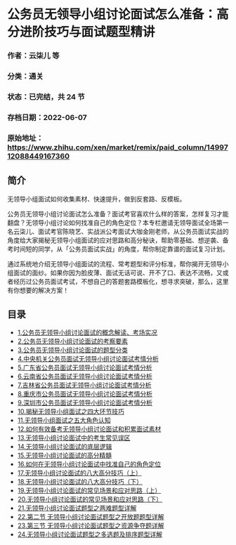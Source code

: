 # 公务员无领导小组讨论面试怎么准备：高分进阶技巧与面试题型精讲

### 作者：云柒儿 等

### 分类：通关

### 状态：已完结，共 24 节

### 存档日期：2022-06-07

### 原始地址：https://www.zhihu.com/xen/market/remix/paid_column/1499712088449167360


## 简介
无领导小组面试如何收集素材、快速提升，做到反套路、反模板。



公务员无领导小组讨论面试怎么准备？面试考官喜欢什么样的答案，怎样复习才能翻盘？无领导小组讨论如何找准自己的角色定位？本专栏邀请无领导面试全场第一名云柒儿、面试考官陈晓艺、实战派公考面试大咖金刚老师，从公务员面试实战的角度给大家揭秘无领导小组面试的应对思路和高分秘诀，帮助零基础、想逆袭、备考时间短的同学，从「公务员面试实战」的角度，帮你制定靠谱的面试复习计划。


通过系统地介绍无领导小组面试的流程、常考题型和评分标准，帮你揭开无领导小组面试的面纱。如果你因为脸皮薄、面试无话可说、开不了口、表达不流畅，又或者经历过公务员面试考试，不想自己的答题套路模板化，想寻求突破，那么，这里有你想要的解决方案！




## 目录
- [1.公务员无领导小组讨论面试的概念解读、考场实况](1.公务员无领导小组讨论面试的概念解读、考场实况.md)<!-- 2022-04-26 17:01 -->
- [2.公务员无领导小组讨论面试的考察要素](2.公务员无领导小组讨论面试的考察要素.md)<!-- 2022-04-26 17:04 -->
- [3.公务员无领导小组讨论面试的题型分类](3.公务员无领导小组讨论面试的题型分类.md)<!-- 2022-04-26 17:04 -->
- [4.中央机关公务员面试无领导小组讨论面试考情分析](4.中央机关公务员面试无领导小组讨论面试考情分析.md)<!-- 2022-05-09 09:27 -->
- [5.广东省公务员面试无领导小组讨论面试考情分析](5.广东省公务员面试无领导小组讨论面试考情分析.md)<!-- 2022-05-09 09:31 -->
- [6.云南省公务员面试无领导小组讨论面试考情分析](6.云南省公务员面试无领导小组讨论面试考情分析.md)<!-- 2022-05-09 10:48 -->
- [7.吉林省公务员面试无领导小组讨论面试考情分析](7.吉林省公务员面试无领导小组讨论面试考情分析.md)<!-- 2022-05-09 10:50 -->
- [8.重庆市公务员面试无领导小组讨论面试考情分析](8.重庆市公务员面试无领导小组讨论面试考情分析.md)<!-- 2022-05-09 10:54 -->
- [9.深圳市公务员面试无领导小组讨论面试考情分析](9.深圳市公务员面试无领导小组讨论面试考情分析.md)<!-- 2022-05-12 09:19 -->
- [10.揭秘无领导小组面试之四大环节技巧](10.揭秘无领导小组面试之四大环节技巧.md)<!-- 2022-05-09 11:18 -->
- [11.无领导小组面试之五大角色认知](11.无领导小组面试之五大角色认知.md)<!-- 2022-05-09 11:21 -->
- [12.如何有效备考无领导小组讨论面试和积累面试素材](12.如何有效备考无领导小组讨论面试和积累面试素材.md)<!-- 2022-05-09 11:32 -->
- [13.无领导小组讨论面试中的考生常见误区](13.无领导小组讨论面试中的考生常见误区.md)<!-- 2022-05-09 11:59 -->
- [14.无领导小组讨论面试的底层逻辑](14.无领导小组讨论面试的底层逻辑.md)<!-- 2022-05-09 12:03 -->
- [15.无领导小组讨论面试的高分精髓](15.无领导小组讨论面试的高分精髓.md)<!-- 2022-05-10 10:17 -->
- [16.如何在无领导小组讨论面试中找准自己的角色定位](16.如何在无领导小组讨论面试中找准自己的角色定位.md)<!-- 2022-05-10 10:24 -->
- [17.无领导小组讨论面试的八大高分技巧（上）](17.无领导小组讨论面试的八大高分技巧（上）.md)<!-- 2022-05-10 10:50 -->
- [18.无领导小组讨论面试的八大高分技巧（下）](18.无领导小组讨论面试的八大高分技巧（下）.md)<!-- 2022-05-10 10:57 -->
- [19.无领导小组讨论面试的常见场景和应对思路（上）](19.无领导小组讨论面试的常见场景和应对思路（上）.md)<!-- 2022-05-10 11:03 -->
- [20.无领导小组讨论面试的常见场景和应对思路（下）](20.无领导小组讨论面试的常见场景和应对思路（下）.md)<!-- 2022-05-10 11:25 -->
- [21.无领导小组讨论面试题型之两难题型详解](21.无领导小组讨论面试题型之两难题型详解.md)<!-- 2022-05-10 11:30 -->
- [22.第二节 无领导小组讨论面试题型之开放题题型详解](22.第二节%20无领导小组讨论面试题型之开放题题型详解.md)<!-- 2022-05-12 09:09 -->
- [23.第三节 无领导小组讨论面试题型之资源争夺题详解](23.第三节%20无领导小组讨论面试题型之资源争夺题详解.md)<!-- 2022-05-12 09:09 -->
- [24.无领导小组讨论面试题型之多选题及排序题型详解](24.无领导小组讨论面试题型之多选题及排序题型详解.md)<!-- 2022-05-12 09:16 -->